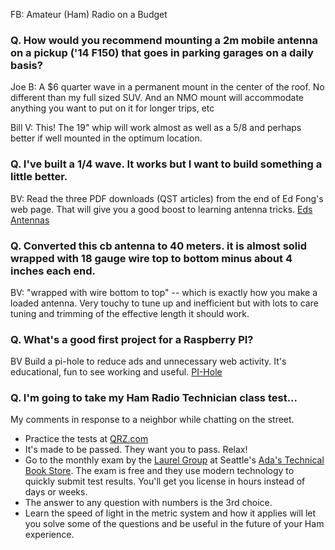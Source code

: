 FB:  Amateur (Ham) Radio on a Budget

### Q. How would you recommend mounting a 2m mobile antenna on a pickup ('14 F150) that goes in parking garages on a daily basis?

Joe B: A $6 quarter wave in a permanent mount in the center of the roof. No different than my full sized SUV. And an NMO mount will accommodate anything you want to put on it for longer trips, etc

Bill V:  This! The 19" whip will work almost as well as a 5/8 and perhaps better if well mounted in the optimum location.

### Q. I've built a 1/4 wave.  It works but I want to build something a little better.

BV: Read the three PDF downloads (QST articles) from the end of Ed Fong's web page. That will give you a good boost to learning antenna tricks. [Eds Antennas](https://edsantennas.weebly.com/about.html)


### Q. Converted this cb antenna to 40 meters. it is almost solid wrapped with 18 gauge wire top to bottom minus about 4 inches each end. 

BV: "wrapped with wire bottom to top" -- which is exactly how you make a loaded antenna. Very touchy to tune up and inefficient but with lots to care tuning and trimming of the effective length it should work.

### Q.  What's a good first project for a Raspberry PI?

BV Build a pi-hole to reduce ads and unnecessary web activity. It's educational, fun to see working and useful. [PI-Hole](https://www.raspberrypi.org/blog/pi-hole-raspberry-pi)

### Q. I'm going to take my Ham Radio Technician class test...

My comments in response to a neighbor while chatting on the street.

* Practice the tests at [QRZ.com](https://www.qrz.com/hamtest/)
* It's made to be passed.  They want you to pass.  Relax!
* Go to the monthly exam by the [Laurel Group](https://www.laurelvec.com/) at Seattle's [Ada's Technical Book Store](https://www.laurelvec.com/?team=SVET).  The exam is free and they use modern technology to quickly submit test results.  You'll get you license in hours instead of days or weeks.
* The answer to any question with numbers is the 3rd choice.
* Learn the speed of light in the metric system and how it applies will let you solve some of the questions and be useful in the future of your Ham experience.
